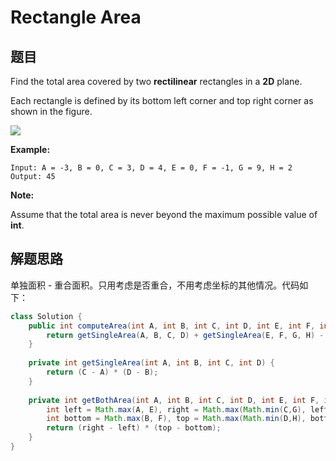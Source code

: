 # Rectangle Area

## 题目

Find the total area covered by two **rectilinear** rectangles in a **2D** plane.

Each rectangle is defined by its bottom left corner and top right corner as shown in the figure.

![](https://leetcode.com/static/images/problemset/rectangle_area.png)

**Example:**

```
Input: A = -3, B = 0, C = 3, D = 4, E = 0, F = -1, G = 9, H = 2
Output: 45
```

**Note:**

Assume that the total area is never beyond the maximum possible value of **int**.

## 解题思路

单独面积 - 重合面积。只用考虑是否重合，不用考虑坐标的其他情况。代码如下：

```java
class Solution {
    public int computeArea(int A, int B, int C, int D, int E, int F, int G, int H) {
        return getSingleArea(A, B, C, D) + getSingleArea(E, F, G, H) - getBothArea(A, B, C, D, E, F, G, H);
    }
    
    private int getSingleArea(int A, int B, int C, int D) {
        return (C - A) * (D - B);
    }
    
    private int getBothArea(int A, int B, int C, int D, int E, int F, int G, int H) {
        int left = Math.max(A, E), right = Math.max(Math.min(C,G), left);
        int bottom = Math.max(B, F), top = Math.max(Math.min(D,H), bottom);
        return (right - left) * (top - bottom);
    }
}
```
